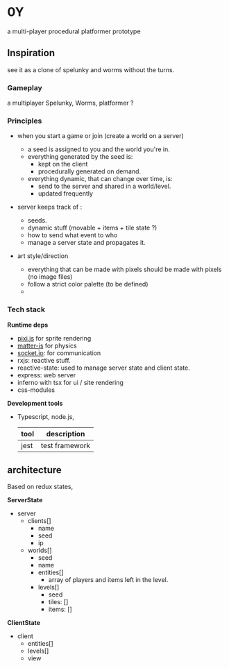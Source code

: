 # 0Y

a multi-player procedural platformer prototype

## Inspiration

see it as a clone of spelunky and worms without the turns.

### Gameplay

a multiplayer Spelunky, Worms, platformer ?

### Principles

- when you start a game or join (create a world on a server)

  - a seed is assigned to you and the world you're in.
  - everything generated by the seed is:
    - kept on the client
    - procedurally generated on demand.
  - everything dynamic, that can change over time, is:
    - send to the server and shared in a world/level.
    - updated frequently

- server keeps track of :
  - seeds.
  - dynamic stuff (movable + items + tile state ?)
  - how to send what event to who
  - manage a server state and propagates it.

- art style/direction
  - everything that can be made with pixels should be made with pixels (no image files)
  - follow a strict color palette (to be defined)
  - 

### Tech stack

**Runtime deps**

- [pixi.js]() for sprite rendering
- [matter-js]() for physics
- [socket.io](): for communication
- rxjs: reactive stuff.
- reactive-state: used to manage server state and client state.
- express: web server
- inferno with tsx for ui / site rendering
- css-modules

**Development tools**

- Typescript, node.js,

  | tool | description    |
  | ---- | -------------- |
  | jest | test framework |

## architecture

Based on redux states,

**ServerState**

- server
  - clients[]
    - name
    - seed
    - ip
  - worlds[]
    - seed
    - name
    - entities[]
      - array of players and items left in the level.
    - levels[]
      - seed
      - tiles: []
      - items: []

**ClientState**

- client
  - entities[]
  - levels[]
  - view
